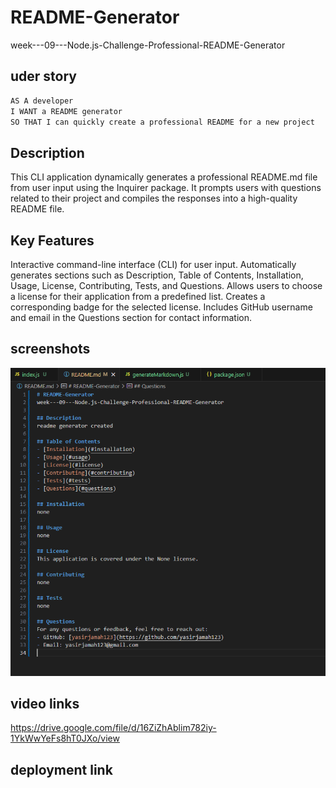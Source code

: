 # README-Generator
week---09---Node.js-Challenge-Professional-README-Generator

## uder story
```md
AS A developer
I WANT a README generator
SO THAT I can quickly create a professional README for a new project
```

## Description
This CLI application dynamically generates a professional README.md file from user input using the Inquirer package. It prompts users with questions related to their project and compiles the responses into a high-quality README file.

## Key Features
Interactive command-line interface (CLI) for user input.
Automatically generates sections such as Description, Table of Contents, Installation, Usage, License, Contributing, Tests, and Questions.
Allows users to choose a license for their application from a predefined list.
Creates a corresponding badge for the selected license.
Includes GitHub username and email in the Questions section for contact information.

## screenshots
![sample README](image.png)

## video links
https://drive.google.com/file/d/16ZiZhAblim782iy-1YkWwYeFs8hT0JXo/view

## deployment link 
